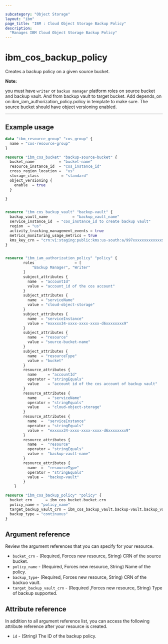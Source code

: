 ```yaml
---

subcategory: "Object Storage"
layout: "ibm"
page_title: "IBM : Cloud Object Storage Backup Policy"
description: 
  "Manages IBM Cloud Object Storage Backup Policy"
---
```


# ibm_cos_backup_policy
Creates a backup policy on a given source bucket.


**Note:**

 you must have `writer` or `backuo manager` platform roles on source bucket and backup vault. And from backup vault to target bucket.
 Add depends_on on ibm_iam_authorization_policy.policy in template to make sure.
 The source bucket should have object versioning enabled.

---

## Example usage


```terraform
data "ibm_resource_group" "cos_group" {
  name = "cos-resource-group"
}

resource "ibm_cos_bucket" "backup-source-bucket" {
  bucket_name           = "bucket-name"
  resource_instance_id  = "cos_instance_id"
  cross_region_location =  "us"
  storage_class          = "standard"
  object_versioning {
    enable  = true
  }

}


resource "ibm_cos_backup_vault" "backup-vault" {
  backup_vault_name           = "backup_vault_name"
  service_instance_id  = "cos_instance_id to create backup vault"
  region  = "us"
  activity_tracking_management_events = true
  metrics_monitoring_usage_metrics = true
  kms_key_crn = "crn:v1:staging:public:kms:us-south:a/997xxxxxxxxxxxxxxxxxxxxxx54:5xxxxxxxa-fxxb-4xx8-9xx4-f1xxxxxxxxx5:key:af5667d5-dxx5-4xxf-8xxf-exxxxxxxf1d"
}


resource "ibm_iam_authorization_policy" "policy" {
		roles                  = [
			"Backup Manager", "Writer"
		]
		subject_attributes {
		  name  = "accountId"
		  value = "account_id of the cos account"
		}
		subject_attributes {
		  name  = "serviceName"
		  value = "cloud-object-storage"
		}
		subject_attributes {
		  name  = "serviceInstance"
		  value = "exxxxx34-xxxx-xxxx-xxxx-d6xxxxxxxx9"
		}
		subject_attributes {
		  name  = "resource"
		  value = "source-bucket-name"
		}
		subject_attributes {
		  name  = "resourceType"
		  value = "bucket"
		}
		resource_attributes {
		  name     = "accountId"
		  operator = "stringEquals"
		  value    = "account id of the cos account of backup vault"
		}
		resource_attributes {
		  name     = "serviceName"
		  operator = "stringEquals"
		  value    = "cloud-object-storage"
		}
		resource_attributes { 
		  name  =  "serviceInstance"
		  operator = "stringEquals"
		  value =  "exxxxx34-xxxx-xxxx-xxxx-d6xxxxxxxx9"
		}
		resource_attributes { 
		  name  =  "resource"
		  operator = "stringEquals"
		  value =  "backup-vault-name"
		}
		resource_attributes { 
		  name  =  "resourceType"
		  operator = "stringEquals"
		  value =  "backup-vault" 
		}
	}

resource "ibm_cos_backup_policy" "policy" {
  bucket_crn      = ibm_cos_bucket.bucket.crn
  policy_name = "policy_name"
  target_backup_vault_crn = ibm_cos_backup_vault.backup-vault.backup_vault_crn
  backup_type = "continuous"
}

```

## Argument reference
Review the argument references that you can specify for your resource. 
- `bucket_crn` - (Required, Forces new resource, String) CRN of the source bucket.
- `policy_name` - (Required, Forces new resource, String) Name of the policy.
- `backup_type`- (Required, Forces new resource, String) CRN of the backuo vault.
- `target_backup_vault_crn` - (Required ,Forces new resource, String) Type of backup supported.

## Attribute reference
In addition to all argument reference list, you can access the following attribute reference after your resource is created.

- `id` - (String) The ID of the backup policy.
